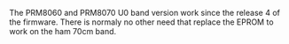 The PRM8060 and PRM8070 U0 band version work since the release 4 of the firmware. There is normaly no other need that replace the EPROM to work on the ham 70cm band.
